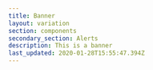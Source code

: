 ```yaml
---
title: Banner
layout: variation
section: components
secondary_section: Alerts
description: This is a banner
last_updated: 2020-01-28T15:55:47.394Z
---
```


